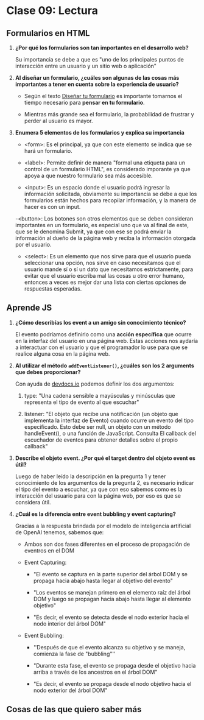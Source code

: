 # Clase 09: Lectura

## Formularios en HTML

1. **¿Por qué los formularios son tan importantes en el desarrollo web?**

    Su importancia se debe a que es "uno de los principales puntos de interacción entre un usuario y un sitio web o aplicación"

2. **Al diseñar un formulario, ¿cuáles son algunas de las cosas más importantes a tener en cuenta sobre la experiencia de usuario?**

    - Según el texto [Diseñar tu formulario](https://developer.mozilla.org/es/docs/Learn/Forms/Your_first_form#dise%C3%B1ar_tu_formulario) es importante tomarnos el tiempo necesario para **pensar en tu formulario**.

    - Mientras más grande sea el formulario, la probabilidad de frustrar y perder al usuario es mayor.

3. **Enumera 5 elementos de los formularios y explica su importancia**

    - \<form>: Es el principal, ya que con este elemento se indica que se hará un formulario.

    - \<label>: Permite definir de manera "formal una etiqueta para un control de un formulario HTML", es considerado imporante ya que apoya a que nuestro formulario sea más accesible.

    - \<input>: Es un espacio donde el usuario podrá ingresar la información solicitada, obviamente su importancia se debe a que los formularios están hechos para recopilar información, y la manera de hacer es con un input.

    -\<button>: Los botones son otros elementos que se deben consideran importantes en un formulario, es especial uno que va al final de este, que se le denomina Submit, ya que con ese se podrá enviar la información al dueño de la página web y reciba la información otorgada por el usuario.

    - \<select>: Es un elemento que nos sirve para que el usuario pueda seleccionar una opción, nos sirve en caso necesitamos que el usuario mande sí o sí un dato que necesitamos estrictamente, para evitar que el usuario escriba mal las cosas u otro error humano, entonces a veces es mejor dar una lista con ciertas opciones de respuestas esperadas.

## Aprende JS

1. **¿Cómo describías los event a un amigo sin conocimiento técnico?**

    El evento podríamos definirlo como una **acción específica** que ocurre en la interfaz del usuario en una página web. Estas acciones nos aydaría a interactuar con el usuario y que el programador lo use para que se realice alguna cosa en la página web.

2. **Al utilizar el método `addEventListener()`, ¿cuáles son los 2 arguments que debes proporcionar?**

    Con ayuda de [devdocs.io](https://devdocs.io/dom/eventtarget/addeventlistener) podemos definir los dos argumentos:

    1. type: "Una cadena sensible a mayúsculas y minúsculas que representa el tipo de evento al que escuchar"

    1. listener: "El objeto que recibe una notificación (un objeto que implementa la interfaz de Evento) cuando ocurre un evento del tipo especificado. Esto debe ser null, un objeto con un método handleEvent(), o una función de JavaScript. Consulta El callback del escuchador de eventos para obtener detalles sobre el propio callback"

3. **Describe el objeto event. ¿Por qué el target dentro del objeto event es útil?**

    Luego de haber leído la descripción en la pregunta 1 y tener conocimiento de los argumentos de la pregunta 2, es necesario indicar el tipo del evento a escuchar, ya que con eso sabemos como es la interacción del usuario para con la página web, por eso es que se considera útil.

4. **¿Cuál es la diferencia entre event bubbling y event capturing?**

    Gracias a la respuesta brindada por el modelo de inteligencia artificial de OpenAI tenemos, sabemos que:

    - Ambos son dos fases diferentes en el proceso de propagación de eventros en el DOM

    - Event Capturing:

        - "El evento se captura en la parte superior del árbol DOM y se propaga hacia abajo hasta llegar al objetivo del evento"

        - "Los eventos se manejan primero en el elemento raíz del árbol DOM y luego se propagan hacia abajo hasta llegar al elemento objetivo"

        - "Es decir, el evento se detecta desde el nodo exterior hacia el nodo interior del árbol DOM"

    - Event Bubbling:

        - ''Después de que el evento alcanza su objetivo y se maneja, comienza la fase de "bubbling"''

        - "Durante esta fase, el evento se propaga desde el objetivo hacia arriba a través de los ancestros en el árbol DOM"

        - "Es decir, el evento se propaga desde el nodo objetivo hacia el nodo exterior del árbol DOM"

## Cosas de las que quiero saber más
